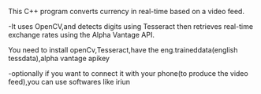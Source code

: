 This C++ program converts currency in real-time based on a video feed.

-It uses OpenCV,and detects digits using Tesseract then  retrieves real-time exchange rates using the Alpha Vantage API.

You need to install openCv,Tesseract,have the eng.traineddata(english tessdata),alpha vantage apikey

-optionally if you want to connect it with your phone(to produce the video feed),you can use softwares like iriun
